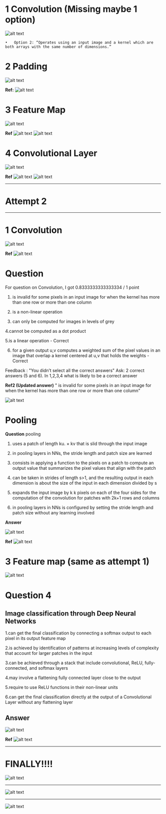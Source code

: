 # 1 Convolution (Missing maybe 1 option)

![alt text](image-45.png)


	•	Option 2: “Operates using an input image and a kernel which are both arrays with the same number of dimensions.”

# 2 Padding
![alt text](image-46.png)

**Ref:**
![alt text](image-37.png)

# 3 Feature Map
![alt text](image-47.png)

**Ref**
![alt text](image-39.png)
![alt text](image-40.png)

# 4 Convolutional Layer
![alt text](image-48.png)


**Ref**
![alt text](image-41.png)
![alt text](image-42.png)

---
# Attempt 2
---

# 1 Convolution
![alt text](image-56.png)

**Ref**
![alt text](image-50.png)

# Question
For question on Convolution, I got 0.8333333333333334 / 1 point

1. is invalid for some pixels in an input image for when the kernel has more than one row or more than one column

2. is a non-linear operation

3. can only be computed for images in levels of grey

4.cannot be computed as a dot product

5.is a linear operation - Correct

6. for a given output u,v computes a weighted sum of the pixel values in an image that overlap a kernel centered at  u,v that holds the weights -Correct

Feedback : "You didn’t select all the correct answers"
Ask: 2 correct answers (5 and 6). In 1,2,3,4 what is likely to be a correct answer

**Ref2 (Updated answer)** 
"
is invalid for some pixels in an input image for when the kernel has more than one row or more than one column"

![alt text](image-57.png)

# Pooling
**Question**
pooling

1. uses a patch of length  ku. × kv that is slid through the input image

2. in pooling layers in NNs, the stride length and patch size are learned

3. consists in applying a function to the pixels on a patch to compute an output value that summarizes the pixel values that align with the patch

4. can be taken in strides of length  s>1, and the resulting output in each dimension is about the size of the input in each dimension divided by s

5. expands the input image by k k pixels on each of the four sides for the computation of the convolution for patches with  2k+1 rows and columns

5. in pooling layers in NNs is configured by setting the stride length and patch size without any learning involved

**Answer**

![alt text](image-58.png)


**Ref**
![alt text](image-51.png)

# 3 Feature map (same as attempt 1)
![alt text](image-60.png)

# Question 4 
## Image classification through Deep Neural Networks

1.can get the final classification by connecting a softmax output to each pixel in its output feature map

2.is achieved by identification of patterns at increasing levels of complexity that account for larger patches in the input

3.can be achieved through a stack that include convolutional, ReLU, fully-connected, and softmax layers

4.may involve a flattening fully connected layer close to the output

5.require to use ReLU functions in their non-linear units

6.can get the final classification directly at the output of a Convolutional Layer without any flattening layer

## Answer

![alt text](image-59.png)

**Ref**
![alt text](image-54.png)


---
# FINALLY!!!!

![alt text](image-63.png)

---

![alt text](image-64.png)

---

![alt text](image-65.png)